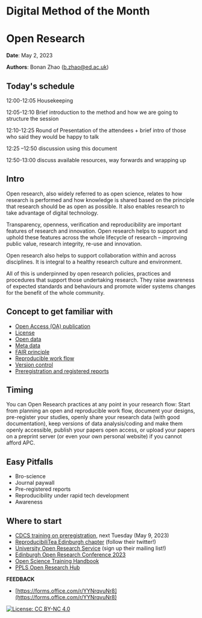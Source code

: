 # Digital Method of the Month

# Open Research

**Date**: May 2, 2023

**Authors**: Bonan Zhao (b.zhao@ed.ac.uk)


## Today&#39;s schedule

12:00-12:05 Housekeeping

12:05-12:10 Brief introduction to the method and how we are going to structure the session

12:10-12:25 Round of Presentation of the attendees + brief intro of those who said they would be happy to talk

12:25 –12:50 discussion using this document

12:50-13:00 discuss available resources, way forwards and wrapping up


## Intro

Open research, also widely referred to as open science, relates to how research is performed and how knowledge is shared based on the principle that research should be as open as possible. It also enables research to take advantage of digital technology.

Transparency, openness, verification and reproducibility are important features of research and innovation. Open research helps to support and uphold these features across the whole lifecycle of research – improving public value, research integrity, re-use and innovation.

Open research also helps to support collaboration within and across disciplines. It is integral to a healthy research culture and environment.

All of this is underpinned by open research policies, practices and procedures that support those undertaking research. They raise awareness of expected standards and behaviours and promote wider systems changes for the benefit of the whole community.


## Concept to get familiar with

- [Open Access (OA) publication](https://pplsopenresearch.github.io/docs/guides/oa_pub.html)
- [License](https://pplsopenresearch.github.io/docs/guides/licensing.html)
- [Open data](https://pplsopenresearch.github.io/docs/guides/open_data.html)
- [Meta data](https://library.bath.ac.uk/research-data/working-with-data/data-documentation-metadata)
- [FAIR principle](https://www.nature.com/articles/sdata201618#Sec6)
- [Reproducible work flow](https://www.nature.com/articles/s41562-016-0021)
- [Version control](https://github.com/DCS-training/VersionControl)
- [Preregistration and registered reports](https://github.com/DCS-training/Digital-Method-of-the-Month/blob/main/DMM%20Docs/Preregistration.md)


## Timing

You can Open Research practices at any point in your research flow: Start from planning an open and reproducible work flow, document your designs, pre-register your studies, openly share your research data (with good documentation), keep versions of data analysis/coding and make them openly accessible, publish your papers open access, or upload your papers on a preprint server (or even your own personal website) if you cannot afford APC.

## Easy Pitfalls

- Bro-science
- Journal paywall
- Pre-registered reports
- Reproducibility under rapid tech development
- Awareness


## Where to start

- [CDCS training on preregistration](https://github.com/DCS-training/Digital-Method-of-the-Month/blob/main/DMM%20Docs/Preregistration.md), next Tuesday (May 9, 2023)
- [ReproducibiliTea Edinburgh chapter](https://research-training-centre.sps.ed.ac.uk/edinburgh-reproducibilitea/) (follow their twitter!)
- [University Open Research Service](https://www.ed.ac.uk/information-services/research-support/open-research) (sign up their mailing list!)
- [Edinburgh Open Research Conference 2023](https://www.ed.ac.uk/information-services/research-support/open-research/edinburgh-open-research-conference)
- [Open Science Training Handbook](https://open-science-training-handbook.gitbook.io/book/02opensciencebasics)
- [PPLS Open Research Hub](https://pplsopenresearch.github.io/docs/resources.html)

**FEEDBACK**

- [https://forms.office.com/r/YYNrqvuNr8](https://forms.office.com/r/YYNrqvuNr8)


[![License: CC BY-NC 4.0](https://licensebuttons.net/l/by-nc/4.0/80x15.png)](https://creativecommons.org/licenses/by-nc/4.0/)
